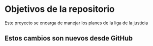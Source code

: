 # Objetivos de la repositorio

Este proyecto se encarga de manejar los planes de la liga de la justicia

## Estos cambios son nuevos desde GitHub
